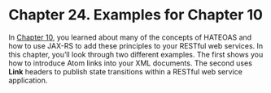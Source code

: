# Chapter 24. Examples for Chapter 10


In [Chapter 10](../../part1/chapter10/hateoas.md), you learned about many of the concepts of HATEOAS and how to use JAX-RS to add these principles to your RESTful web services. In this chapter, you’ll look through two different examples. The first shows you how to introduce Atom links into your XML documents. The second uses **Link** headers to publish state transitions within a RESTful web service application.